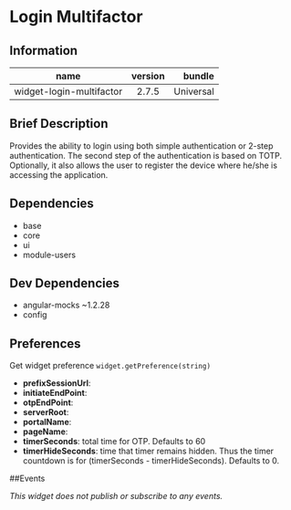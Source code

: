 # Login Multifactor

## Information

| name                  | version           | bundle           |
| ----------------------|:-----------------:| ----------------:|
| widget-login-multifactor    | 2.7.5 			| Universal        |

## Brief Description
Provides the ability to login using both simple authentication or 2-step authentication. The second step of the authentication is based on TOTP. Optionally, it also allows the user to register the device where he/she is accessing the application.

## Dependencies

* base
* core
* ui
* module-users

## Dev Dependencies

* angular-mocks ~1.2.28
* config

## Preferences

Get widget preference `widget.getPreference(string)`


* **prefixSessionUrl**: 
* **initiateEndPoint**:
* **otpEndPoint**:
* **serverRoot**:
* **portalName**:
* **pageName**:
* **timerSeconds**: total time for OTP. Defaults to 60
* **timerHideSeconds**: time that timer remains hidden. Thus the timer countdown is for (timerSeconds - timerHideSeconds). Defaults to 0.
   

##Events

_This widget does not publish or subscribe to any events._
